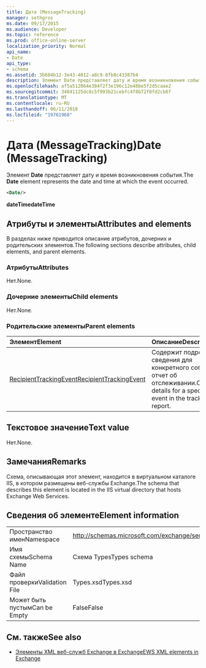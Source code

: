 ```yaml
---
title: Дата (MessageTracking)
manager: sethgros
ms.date: 09/17/2015
ms.audience: Developer
ms.topic: reference
ms.prod: office-online-server
localization_priority: Normal
api_name:
- Date
api_type:
- schema
ms.assetid: 3b684b12-3e43-4012-a8c9-8fb8c43387b4
description: Элемент Date представляет дату и время возникновения события.
ms.openlocfilehash: af5a512064e384f2f3e196c12e48be5f2d5caae2
ms.sourcegitcommit: 34041125dc8c5f993b21cebfc4f8b72f0fd2cb6f
ms.translationtype: MT
ms.contentlocale: ru-RU
ms.lasthandoff: 06/11/2018
ms.locfileid: "19761968"
---
```

# <a name="date-messagetracking"></a><span data-ttu-id="1ca6b-103">Дата (MessageTracking)</span><span class="sxs-lookup"><span data-stu-id="1ca6b-103">Date (MessageTracking)</span></span>

<span data-ttu-id="1ca6b-104">Элемент **Date** представляет дату и время возникновения события.</span><span class="sxs-lookup"><span data-stu-id="1ca6b-104">The **Date** element represents the date and time at which the event occurred.</span></span> 
  
```XML
<Date/>
```

 <span data-ttu-id="1ca6b-105">**dateTime**</span><span class="sxs-lookup"><span data-stu-id="1ca6b-105">**dateTime**</span></span>
## <a name="attributes-and-elements"></a><span data-ttu-id="1ca6b-106">Атрибуты и элементы</span><span class="sxs-lookup"><span data-stu-id="1ca6b-106">Attributes and elements</span></span>

<span data-ttu-id="1ca6b-107">В разделах ниже приводится описание атрибутов, дочерних и родительских элементов.</span><span class="sxs-lookup"><span data-stu-id="1ca6b-107">The following sections describe attributes, child elements, and parent elements.</span></span>
  
### <a name="attributes"></a><span data-ttu-id="1ca6b-108">Атрибуты</span><span class="sxs-lookup"><span data-stu-id="1ca6b-108">Attributes</span></span>

<span data-ttu-id="1ca6b-109">Нет.</span><span class="sxs-lookup"><span data-stu-id="1ca6b-109">None.</span></span>
  
### <a name="child-elements"></a><span data-ttu-id="1ca6b-110">Дочерние элементы</span><span class="sxs-lookup"><span data-stu-id="1ca6b-110">Child elements</span></span>

<span data-ttu-id="1ca6b-111">Нет.</span><span class="sxs-lookup"><span data-stu-id="1ca6b-111">None.</span></span>
  
### <a name="parent-elements"></a><span data-ttu-id="1ca6b-112">Родительские элементы</span><span class="sxs-lookup"><span data-stu-id="1ca6b-112">Parent elements</span></span>

|<span data-ttu-id="1ca6b-113">**Элемент**</span><span class="sxs-lookup"><span data-stu-id="1ca6b-113">**Element**</span></span>|<span data-ttu-id="1ca6b-114">**Описание**</span><span class="sxs-lookup"><span data-stu-id="1ca6b-114">**Description**</span></span>|
|:-----|:-----|
|[<span data-ttu-id="1ca6b-115">RecipientTrackingEvent</span><span class="sxs-lookup"><span data-stu-id="1ca6b-115">RecipientTrackingEvent</span></span>](recipienttrackingevent.md) <br/> |<span data-ttu-id="1ca6b-116">Содержит подробные сведения для конкретного события в отчет об отслеживании.</span><span class="sxs-lookup"><span data-stu-id="1ca6b-116">Contains details for a specific event in the tracking report.</span></span>  <br/> |
   
## <a name="text-value"></a><span data-ttu-id="1ca6b-117">Текстовое значение</span><span class="sxs-lookup"><span data-stu-id="1ca6b-117">Text value</span></span>

<span data-ttu-id="1ca6b-118">Нет.</span><span class="sxs-lookup"><span data-stu-id="1ca6b-118">None.</span></span>
  
## <a name="remarks"></a><span data-ttu-id="1ca6b-119">Замечания</span><span class="sxs-lookup"><span data-stu-id="1ca6b-119">Remarks</span></span>

<span data-ttu-id="1ca6b-120">Схема, описывающая этот элемент, находится в виртуальном каталоге IIS, в котором размещены веб-службы Exchange.</span><span class="sxs-lookup"><span data-stu-id="1ca6b-120">The schema that describes this element is located in the IIS virtual directory that hosts Exchange Web Services.</span></span>
  
## <a name="element-information"></a><span data-ttu-id="1ca6b-121">Сведения об элементе</span><span class="sxs-lookup"><span data-stu-id="1ca6b-121">Element information</span></span>

|||
|:-----|:-----|
|<span data-ttu-id="1ca6b-122">Пространство имен</span><span class="sxs-lookup"><span data-stu-id="1ca6b-122">Namespace</span></span>  <br/> |http://schemas.microsoft.com/exchange/services/2006/types  <br/> |
|<span data-ttu-id="1ca6b-123">Имя схемы</span><span class="sxs-lookup"><span data-stu-id="1ca6b-123">Schema Name</span></span>  <br/> |<span data-ttu-id="1ca6b-124">Схема Types</span><span class="sxs-lookup"><span data-stu-id="1ca6b-124">Types schema</span></span>  <br/> |
|<span data-ttu-id="1ca6b-125">Файл проверки</span><span class="sxs-lookup"><span data-stu-id="1ca6b-125">Validation File</span></span>  <br/> |<span data-ttu-id="1ca6b-126">Types.xsd</span><span class="sxs-lookup"><span data-stu-id="1ca6b-126">Types.xsd</span></span>  <br/> |
|<span data-ttu-id="1ca6b-127">Может быть пустым</span><span class="sxs-lookup"><span data-stu-id="1ca6b-127">Can be Empty</span></span>  <br/> |<span data-ttu-id="1ca6b-128">False</span><span class="sxs-lookup"><span data-stu-id="1ca6b-128">False</span></span>  <br/> |
   
## <a name="see-also"></a><span data-ttu-id="1ca6b-129">См. также</span><span class="sxs-lookup"><span data-stu-id="1ca6b-129">See also</span></span>



- [<span data-ttu-id="1ca6b-130">Элементы XML веб-служб Exchange в Exchange</span><span class="sxs-lookup"><span data-stu-id="1ca6b-130">EWS XML elements in Exchange</span></span>](ews-xml-elements-in-exchange.md)

